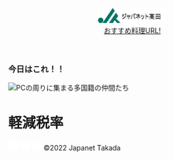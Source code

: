 <!DOCTYPE html>
<html>
  <head>
     <title>Hello Japanet Takada!</title>
     <meta charset="utf-8">
     <meta name="description" content="POPをネット表示しちゃいまっせw">
     <meta name="viewport" content="width=device-width, initial-scale=1.0">
     <link rel="stylesheet" href="style.css">
  </head>
  <body>
     <!-- ヘッダー -->
     <header>
         <!-- 1ロゴ -->
         <a href="index.html" id="logo"><img src="images/logo.png" alt=""><nav>おすすめ料理URL!</nav></a>
     </header>
     <main>
         <article>
              <!-- メインビジュアル -->
              <section id="main-visual">
                 <div id="main-massage">
                    <h1>今日はこれ！！</h1>
                 </div>
                 <img src="git_tutorial/images/kind_05_img_main.jpg" alt="PCの周りに集まる多国籍の仲間たち">
              </section>
         </article>
         <footer>
            <div id="footer-logo">
              <h1>軽減税率</h1>
            </div>
            <div id="sns-footer">
              <a href="https://www.facebook.com"><img src="images/button-facebook.png" alt="Facebookのリンク"></a>
              <a href="https://twitter.com"><img src="images/button-twitter.png" alt="Twitterのリンク"></a>
              <a href="https://www.youtube.com"><img src="images/button-youtube.png" alt="YouTubeのリンク"></a>
               <span id="copyright">&copy;2022 Japanet Takada </span>
            </div>
          </footer>
     </main>
  </body>  
</html>


<!-- https://terakoya.sejuku.net/programs/54/chapters/630 -->
<!-- 2.2 模写コーディングを始める前の確認事項 -->